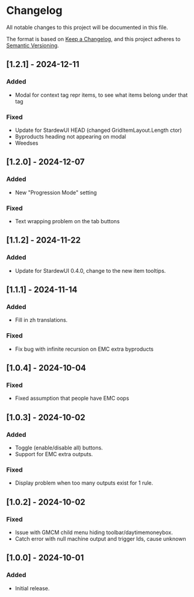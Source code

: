 # Changelog

All notable changes to this project will be documented in this file.

The format is based on [Keep a Changelog](https://keepachangelog.com/en/1.1.0/), and this project adheres to [Semantic Versioning](https://semver.org/spec/v2.0.0.html).

## [1.2.1] - 2024-12-11

### Added

- Modal for context tag repr items, to see what items belong under that tag

### Fixed

- Update for StardewUI HEAD (changed GridItemLayout.Length ctor)
- Byproducts heading not appearing on modal
- Weedses

## [1.2.0] - 2024-12-07

### Added

- New "Progression Mode" setting

### Fixed

- Text wrapping problem on the tab buttons

## [1.1.2] - 2024-11-22

### Added

- Update for StardewUI 0.4.0, change to the new item tooltips.

## [1.1.1] - 2024-11-14

### Added

- Fill in zh translations.

### Fixed

- Fix bug with infinite recursion on EMC extra byproducts

## [1.0.4] - 2024-10-04

### Fixed

- Fixed assumption that people have EMC oops

## [1.0.3] - 2024-10-02

### Added

- Toggle (enable/disable all) buttons.
- Support for EMC extra outputs.

### Fixed

- Display problem when too many outputs exist for 1 rule.

## [1.0.2] - 2024-10-02

### Fixed

- Issue with GMCM child menu hiding toolbar/daytimemoneybox.
- Catch error with null machine output and trigger Ids, cause unknown

## [1.0.0] - 2024-10-01

### Added

- Initial release.
